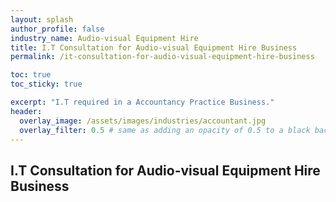 ```yaml
---
layout: splash 
author_profile: false 
industry_name: Audio-visual Equipment Hire
title: I.T Consultation for Audio-visual Equipment Hire Business
permalink: /it-consultation-for-audio-visual-equipment-hire-business

toc: true
toc_sticky: true

excerpt: "I.T required in a Accountancy Practice Business."
header:
  overlay_image: /assets/images/industries/accountant.jpg
  overlay_filter: 0.5 # same as adding an opacity of 0.5 to a black background
---
```


## I.T Consultation for Audio-visual Equipment Hire Business